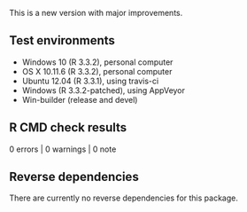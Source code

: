 This is a new version with major improvements.

## Test environments

* Windows 10 (R 3.3.2), personal computer
* OS X 10.11.6 (R 3.3.2), personal computer
* Ubuntu 12.04 (R 3.3.1), using travis-ci
* Windows (R 3.3.2-patched), using AppVeyor
* Win-builder (release and devel)

## R CMD check results

0 errors | 0 warnings | 0 note


## Reverse dependencies

There are currently no reverse dependencies for this package.
